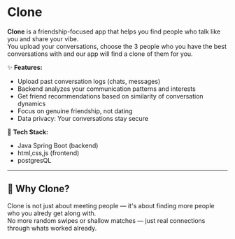 # Clone

**Clone** is a friendship-focused app that helps you find people who talk like you and share your vibe.  
You upload your conversations, choose the 3 people who you have the best conversations with and our app will find a clone of them for you.  

✨ **Features:**  
- Upload past conversation logs (chats, messages)  
- Backend analyzes your communication patterns and interests  
- Get friend recommendations based on similarity of conversation dynamics  
- Focus on genuine friendship, not dating  
- Data privacy: Your conversations stay secure  

🚀 **Tech Stack:**  
- Java Spring Boot (backend)  
- html,css,js (frontend)  
- postgresQL
---

## 🌈 Why Clone?

Clone is not just about meeting people — it's about finding more people who you alredy get along with.   
No more random swipes or shallow matches — just real connections through whats worked already. 
